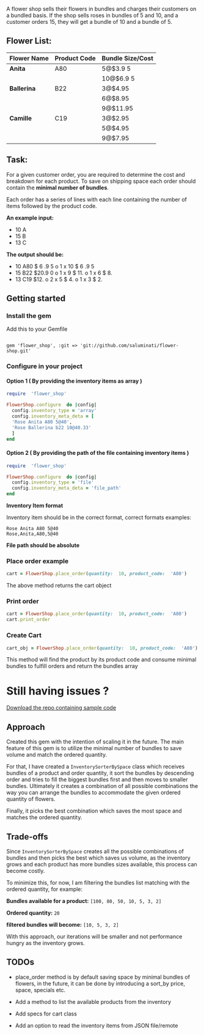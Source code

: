    
  

A flower shop sells their flowers in bundles and charges their customers on a bundled basis. If the shop sells roses in bundles of 5 and 10, and a customer orders 15, they will get a bundle of 10 and a bundle of 5.

## Flower List:
| Flower Name | Product Code | Bundle Size/Cost
|--|--|--|
| **Anita** | A80 | 5@$3.9 5 |
|  |  | 10@$6.9 5 |
| **Ballerina** | B22 | 3@$4.95 |
|  |  | 6@$8.95 |
|  |  | 9@$11.95 |
| **Camille** | C19 | 3@$2.95 |
|  |  | 5@$4.95 |
|  |  | 9@$7.95 |


## Task:

For a given customer order, you are required to determine the cost and breakdown for each product.
To save on shipping space each order should contain the **minimal number of bundles**.

Each order has a series of lines with each line containing the number of items followed by the product
code.

**An example input:**

- 10 A
- 15 B
- 13 C

**The output should be:**

- 10 A80 $ 6 .9 5
    o 1 x 10 $ 6 .9 5
- 15 B22 $20.9 0
    o 1 x 9 $ 11.
    o 1 x 6 $ 8.
- 13 C19 $12.
    o 2 x 5 $ 4.
    o 1 x 3 $ 2.

## Getting started

### Install the gem

  

Add this to your Gemfile

```

gem 'flower_shop', :git => 'git://github.com/saluminati/flower-shop.git'

```

### Configure in your project

#### Option 1 ( By providing the inventory items as array )

  
  

```ruby
require  'flower_shop'

FlowerShop.configure  do |config|
  config.inventory_type = 'array'
  config.inventory_meta_deta = [
  'Rose Anita A80 5@40',
  'Rose Ballerina b22 10@40.33'
  ]
end
```

  

#### Option 2 ( By providing the path of the file containing inventory items )

  
  

```ruby
require  'flower_shop'

FlowerShop.configure  do |config|
  config.inventory_type = 'file'
  config.inventory_meta_deta = 'file_path'
end
```

**Inventory Item format**

  

Inventory item should be in the correct format, correct formats examples:

```
Rose Anita A80 5@40
Rose,Anita,A80,5@40

```

**File path should be absolute**

  
  

### Place order example

```ruby
cart = FlowerShop.place_order(quantity:  10, product_code:  'A80')
```

The above method returns the cart object


### Print order
```ruby
cart = FlowerShop.place_order(quantity:  10, product_code:  'A80')
cart.print_order
```

### Create Cart
```ruby
cart_obj = FlowerShop.place_order(quantity:  10, product_code:  'A80').create_cart
```


This method will find the product by its product code and consume minimal bundles to fulfill orders and return the bundles array

  

# Still having issues ?

[Download the repo containing sample code](https://github.com/saluminati/flower_shop_sample_code)

  

## Approach

Created this gem with the intention of scaling it in the future. The main feature of this gem is to utilize the minimal number of bundles to save volume and match the ordered quantity.

  

For that, I have created a ``InventorySorterBySpace`` class which receives bundles of a product and order quantity, it sort the bundles by descending order and tries to fill the biggest bundles first and then moves to smaller bundles. Ultimately it creates a combination of all possible combinations the way you can arrange the bundles to accommodate the given ordered quantity of flowers.

  

Finally, it picks the best combination which saves the most space and matches the ordered quantity.

  

## Trade-offs

Since ``InventorySorterBySpace`` creates all the possible combinations of bundles and then picks the best which saves us volume, as the inventory grows and each product has more bundles sizes available, this process can become costly.

  

To minimize this, for now, I am filtering the bundles list matching with the ordered quantity, for example:

**Bundles available for a product:**  ``[100, 80, 50, 10, 5, 3, 2]``

**Ordered quantity:**  ``20``

**filtered bundles will become:**  ``[10, 5, 3, 2]``

  
With this approach, our iterations will be smaller and not performance hungry as the inventory grows.


## TODOs

- place_order method is by default saving space by minimal bundles of flowers, in the future, it can be done by introducing a sort_by price, space, specials etc.

- Add a method to list the available products from the inventory

- Add specs for cart class

- Add an option to read the inventory items from JSON file/remote
